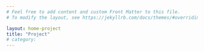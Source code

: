 ```yaml
---
# Feel free to add content and custom Front Matter to this file.
# To modify the layout, see https://jekyllrb.com/docs/themes/#overriding-theme-defaults

layout: home-project
title: "Project"
# category: 
---
```

